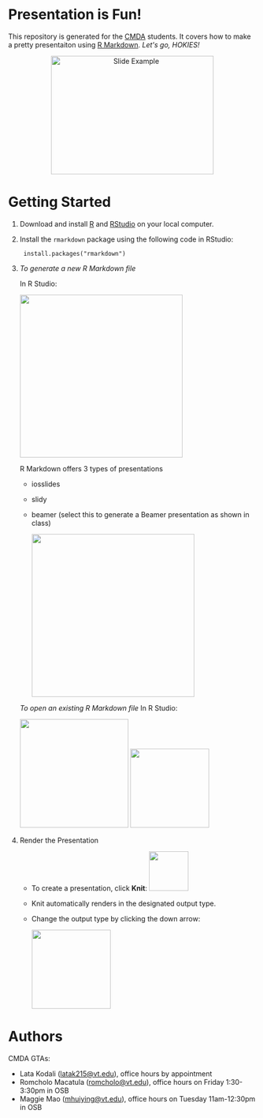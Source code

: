 # Presentation is Fun!
This repository is generated for the [CMDA](http://www.math.vt.edu/people/embree/cmda4864/) students. It covers how to make a pretty presentaiton using [R Markdown](https://rmarkdown.rstudio.com/). 
*Let's go, HOKIES!*

<p align="center">
<img src="https://github.com/mhuiying/CMDA-capstone_PresentationIsFun/blob/master/img/RMarkdown_Beamer_preview.PNG" width="330" height="240" title="Slide Example">
</p>

# Getting Started
1. Download and install [R](https://www.r-project.org/) and [RStudio](https://www.rstudio.com/) on your local computer. 
2. Install the `rmarkdown` package using the following code in RStudio:

        install.packages("rmarkdown")

3. *To generate a new R Markdown file*

   In R Studio:

    <img src="https://github.com/mhuiying/CMDA-capstone_PresentationIsFun/blob/master/img/1.png" width="330">

    R Markdown offers 3 types of presentations
    * iosslides
    * slidy
    * beamer (select this to generate a Beamer presentation as shown in class)
        
      <img src="https://github.com/mhuiying/CMDA-capstone_PresentationIsFun/blob/master/img/2.png" width="330">
      
   *To open an existing R Markdown file* 
   In R Studio:
   
      <img src="https://github.com/mhuiying/CMDA-capstone_PresentationIsFun/blob/master/img/5.PNG" width="220">
      <img src="https://github.com/mhuiying/CMDA-capstone_PresentationIsFun/blob/master/img/6.PNG" height="160">


4. Render the Presentation
    * To create a presentation, click **Knit**: <img src="https://github.com/mhuiying/CMDA-capstone_PresentationIsFun/blob/master/img/4.png" width="80">
    * Knit automatically renders in the designated output type.
    * Change the output type by clicking the down arrow:

      <img src="https://github.com/mhuiying/CMDA-capstone_PresentationIsFun/blob/master/img/3.png" width="160">



# Authors
CMDA GTAs:
* Lata Kodali (latak215@vt.edu), office hours by appointment 
* Romcholo Macatula (romcholo@vt.edu), office hours on Friday 1:30-3:30pm in OSB
* Maggie Mao (mhuiying@vt.edu), office hours on Tuesday 11am-12:30pm in OSB
